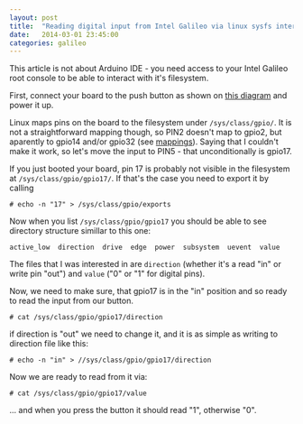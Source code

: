 ```yaml
---
layout: post
title:  "Reading digital input from Intel Galileo via linux sysfs interface"
date:   2014-03-01 23:45:00
categories: galileo
---
```


This article is not about Arduino IDE - you need access to your Intel Galileo root console to be able to interact with it's filesystem.
 
First, connect your board to the push button as shown on [this diagram](http://arduino.cc/en/Tutorial/DigitalReadSerial) and power it up.
 
Linux maps pins on the board to the filesystem under `/sys/class/gpio/`. It is not a straightforward mapping though, so PIN2 doesn't map to gpio2, but aparently to gpio14 and/or gpio32 (see [mappings](https://communities.intel.com/docs/DOC-21920)). Saying that I couldn't make it work, so let's move the input to PIN5 - that unconditionally is gpio17.

If you just booted your board, pin 17 is probably not visible in the filesystem at `/sys/class/gpio/gpio17/`. If that's the case you need to export it by calling

`# echo -n "17" > /sys/class/gpio/exports`

Now when you list `/sys/class/gpio/gpio17` you should be able to see directory structure simillar to this one:
 
`active_low  direction  drive  edge  power  subsystem  uevent  value`
 
The files that I was interested in are `direction` (whether it's a read "in" or write pin "out") and `value` ("0" or "1" for digital pins).
 
Now, we need to make sure, that gpio17 is in the "in" position and so ready to read the input from our button.

`# cat /sys/class/gpio/gpio17/direction`

if direction is "out" we need to change it, and it is as simple as writing to direction file like this:

`# echo -n "in" > //sys/class/gpio/gpio17/direction`

Now we are ready to read from it via:

`# cat /sys/class/gpio/gpio17/value`

... and when you press the button it should read "1", otherwise "0".
